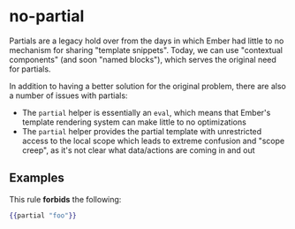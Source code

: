 # no-partial

Partials are a legacy hold over from the days in which Ember had little to no mechanism for sharing "template snippets". Today, we can use "contextual components" (and soon "named blocks"), which serves the original need for partials.

In addition to having a better solution for the original problem, there are also a number of issues with partials:

* The `partial` helper is essentially an `eval`, which means that Ember's template rendering system can make little to no optimizations
* The `partial` helper provides the partial template with unrestricted access to the local scope which leads to extreme confusion and "scope creep", as it's not clear what data/actions are coming in and out

## Examples

This rule **forbids** the following:

```hbs
{{partial "foo"}}
```
